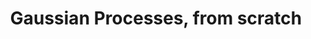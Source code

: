 ---
layout: page
title: Gaussian Processes, from scratch
description: Gain a deeper understanding of Gaussian processes by implementing them with only NumPy
img: assets/img/gps.png
importance: 1
category: fun
redirect: https://medium.com/towards-data-science/gaussian-processes-from-scratch-cfc11715730c?sk=68130fdbafda76db58b1c41e4b200a05
---